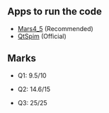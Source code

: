 ## Apps to run the code
+ [Mars4_5](https://courses.missouristate.edu/kenvollmar/mars/download.htm) (Recommended)
+ [QtSpim](http://spimsimulator.sourceforge.net/) (Official)


## Marks

+ Q1: 9.5/10

+ Q2: 14.6/15

+ Q3: 25/25
